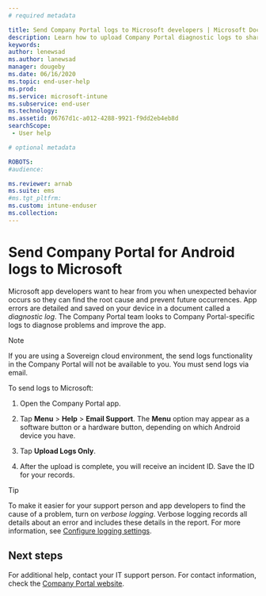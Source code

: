 ```yaml
---
# required metadata

title: Send Company Portal logs to Microsoft developers | Microsoft Docs
description: Learn how to upload Company Portal diagnostic logs to share with Microsoft developers. 
keywords:
author: lenewsad
ms.author: lanewsad
manager: dougeby
ms.date: 06/16/2020
ms.topic: end-user-help
ms.prod:
ms.service: microsoft-intune
ms.subservice: end-user
ms.technology:
ms.assetid: 06767d1c-a012-4288-9921-f9dd2eb4eb8d
searchScope:
 - User help

# optional metadata

ROBOTS:  
#audience:

ms.reviewer: arnab
ms.suite: ems
#ms.tgt_pltfrm:
ms.custom: intune-enduser
ms.collection: 
---
```


# Send Company Portal for Android logs to Microsoft   

Microsoft app developers want to hear from you when unexpected behavior occurs so they can find the root cause and prevent future occurrences. App errors are detailed and saved on your device in a document called a _diagnostic log_. The Company Portal team looks to Company Portal-specific logs to diagnose problems and improve the app.   

> [!NOTE]
> If you are using a Sovereign cloud environment, the send logs functionality in the Company Portal will not be available to you. You must send logs via email. 

To send logs to Microsoft:  

1. Open the Company Portal app.

2. Tap **Menu** > **Help** > **Email Support**. The **Menu** option may appear as a software button or a hardware button, depending on which Android device you have.

3. Tap **Upload Logs Only**.

4. After the upload is complete, you will receive an incident ID. Save the ID for your records.

> [!Tip]
> To make it easier for your support person and app developers to find the cause of a problem, turn on _verbose logging_. Verbose logging records all details about an error and includes these details in the report. For more information, see [Configure logging settings](use-verbose-logging-to-help-your-it-administrator-fix-device-issues-android.md). 


## Next steps  

For additional help, contact your IT support person. For contact information, check the [Company Portal website](https://go.microsoft.com/fwlink/?linkid=2010980).
